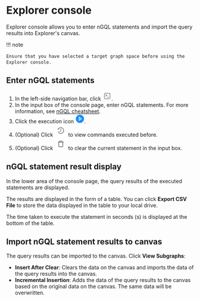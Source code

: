 # Explorer console

Explorer console allows you to enter nGQL statements and import the query results into Explorer's canvas.

!!! note

    Ensure that you have selected a target graph space before using the Explorer console.

## Enter nGQL statements

1. In the left-side navigation bar, click ![console_input](figs/nav-console.png).
2. In the input box of the console page, enter nGQL statements. For more information, see [nGQL cheatsheet](../2.quick-start/6.cheatsheet-for-ngql.md).
3. Click the execution icon ![run](figs/console_run.png).
4. (Optional) Click ![history](figs/console_history.png) to view commands executed before.
5. (Optional) Click ![clear](figs/console_delete.png) to clear the current statement in the input box.

## nGQL statement result display

In the lower area of the console page, the query results of the executed statements are displayed.

The results are displayed in the form of a table. You can click **Export CSV File** to store the data displayed in the table to your local drive.

The time taken to execute the statement in seconds (s) is displayed at the bottom of the table.

## Import nGQL statement results to canvas

The query results can be imported to the canvas. Click **View Subgraphs**:

- **Insert After Clear**: Clears the data on the canvas and imports the data of the query results into the canvas.
- **Incremental Insertion**: Adds the data of the query results to the canvas based on the original data on the canvas. The same data will be overwritten.


